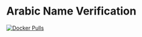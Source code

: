 # Arabic Name Verification

<a href="https://hub.docker.com/mohamedgamin/digified"><img src="https://img.shields.io/docker/pulls/ultralytics/yolov5?logo=docker" alt="Docker Pulls"></a>
